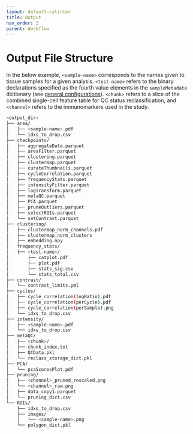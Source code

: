 ```yaml
---
layout: default-cylinter
title: Output
nav_order: 2
parent: Workflow
---
```


# Output File Structure


In the below example, `<sample-name>` corresponds to the names given to tissue samples for a given analysis. `<test-name>` refers to the binary declarations specified as the fourth value elements in the `sampleMetadata` dictionary (see [general configurations](input#yaml-configuration-file)). `<chunk>` refers to a slice of the combined single-cell feature table for QC status reclassification, and `<channel>` refers to the immunomarkers used in the study.

``` bash
<output_dir>
├── area/
│   ├── <sample-name>.pdf
│   └── idxs_to_drop.csv
├── checkpoints/
│   ├── aggregateData.parquet
│   ├── areaFilter.parquet
│   ├── clustering.parquet
│   ├── clustermap.parquet
│   ├── curateThumbnails.parquet
│   ├── cycleCorrelation.parquet
│   ├── frequencyStats.parquet
│   ├── intensityFilter.parquet
│   ├── logTransform.parquet
│   ├── metaQC.parquet
│   ├── PCA.parquet
│   ├── pruneOutliers.parquet
│   ├── selectROIs.parquet
│   └── setContrast.parquet
├── clustering/
│   ├── clustermap_norm_channels.pdf
│   ├── clustermap_norm_clusters
│   ├── embedding.npy
│   frequency_stats/
│   ├── <test-name>/
│       ├── catplot.pdf
│       ├── plot.pdf
│       ├── stats_sig.csv
│       └── stats_total.csv
├── contrast/
│   └── contrast_limits.yml
├── cycles/
│   ├── cycle_correlation(logRatio).pdf
│   ├── cycle_correlation(perCycle).pdf
│   ├── cycle_correlation(perSample).png
│   └── idxs_to_drop.csv
├── intensity/
│   ├── <sample-name>.pdf
│   └── idxs_to_drop.csv
├── metaQC/
│   ├── <chunk>/
│   ├── chunk_index.txt
│   ├── QCData.pkl
│   └── reclass_storage_dict.pkl
├── PCA/
│   └── pcaScoresPlot.pdf
├── pruning/
│   ├── <channel>_pruned_rescaled.png
│   └── <channel>_raw.png
│   ├── data_copy1.parquet
│   └── pruning_dict.csv
└── ROIs/
    ├── idxs_to_drop.csv
    ├── images/
    │   └── <sample-name>.png
    └── polygon_dict.pkl
```
